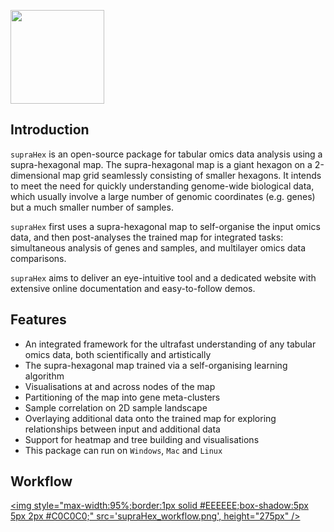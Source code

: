 <a href="index.html"><IMG src="supraHex_logo.png" height="150px" id="logo"></a>

## Introduction

`supraHex` is an open-source package for tabular omics data analysis using a supra-hexagonal map. The supra-hexagonal map is a giant hexagon on a 2-dimensional map grid seamlessly consisting of smaller hexagons. It intends to meet the need for quickly understanding genome-wide biological data, which usually involve a large number of genomic coordinates (e.g. genes) but a much smaller number of samples. 

`supraHex` first uses a supra-hexagonal map to self-organise the input omics data, and then post-analyses the trained map for integrated tasks: simultaneous analysis of genes and samples, and multilayer omics data comparisons.

`supraHex` aims to deliver an eye-intuitive tool and a dedicated website with extensive online documentation and easy-to-follow demos.

## Features

* An integrated framework for the ultrafast understanding of any tabular omics data, both scientifically and artistically
* The supra-hexagonal map trained via a self-organising learning algorithm
* Visualisations at and across nodes of the map
* Partitioning of the map into gene meta-clusters
* Sample correlation on 2D sample landscape
* Overlaying additional data onto the trained map for exploring relationships between input and additional data
* Support for heatmap and tree building and visualisations
* This package can run on `Windows`, `Mac` and `Linux`

## Workflow

<a href="javascript:newWin('supraHex_workflow.png', 'supraHex_workflow.png', '1200', '600')" title="Click to enlarge"><img style="max-width:95%;border:1px solid #EEEEEE;box-shadow:5px 5px 2px #C0C0C0;" src='supraHex_workflow.png', height="275px" /></a>
